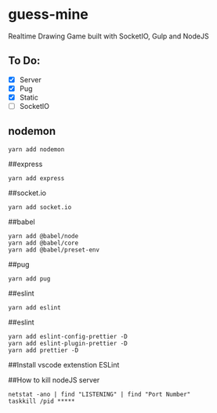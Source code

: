 # guess-mine
Realtime Drawing Game built with SocketIO, Gulp and NodeJS

## To Do:

- [x] Server
- [x] Pug
- [x] Static
- [ ] SocketIO

## nodemon
```
yarn add nodemon
```

##express
```
yarn add express
```

##socket.io
```
yarn add socket.io
```

##babel
```
yarn add @babel/node
yarn add @babel/core
yarn add @babel/preset-env
```

##pug
```
yarn add pug
```

##eslint
```
yarn add eslint
```

##eslint
```
yarn add eslint-config-prettier -D
yarn add eslint-plugin-prettier -D
yarn add prettier -D
```

##Install vscode extenstion ESLint

##How to kill nodeJS server
```
netstat -ano | find "LISTENING" | find "Port Number"
taskkill /pid *****
```